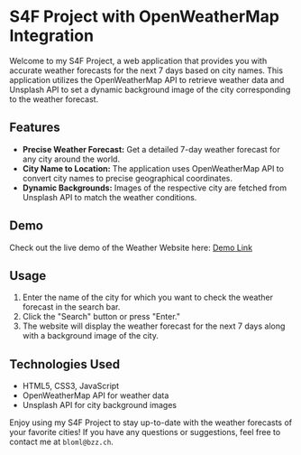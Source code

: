 # S4F Project with OpenWeatherMap Integration

Welcome to my S4F Project, a web application that provides you with accurate weather forecasts for the next 7 days based on city names. This application utilizes the OpenWeatherMap API to retrieve weather data and Unsplash API to set a dynamic background image of the city corresponding to the weather forecast.


## Features

- **Precise Weather Forecast:** Get a detailed 7-day weather forecast for any city around the world.
- **City Name to Location:** The application uses OpenWeatherMap API to convert city names to precise geographical coordinates.
- **Dynamic Backgrounds:** Images of the respective city are fetched from Unsplash API to match the weather conditions.

## Demo

Check out the live demo of the Weather Website here: [Demo Link](https://lucasblom.github.io/S4F_Project/)

## Usage

1. Enter the name of the city for which you want to check the weather forecast in the search bar.
2. Click the "Search" button or press "Enter."
3. The website will display the weather forecast for the next 7 days along with a background image of the city.

## Technologies Used

- HTML5, CSS3, JavaScript
- OpenWeatherMap API for weather data
- Unsplash API for city background images


Enjoy using my S4F Project to stay up-to-date with the weather forecasts of your favorite cities! If you have any questions or suggestions, feel free to contact me at `bloml@bzz.ch`.